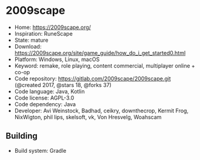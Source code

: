 # 2009scape

- Home: https://2009scape.org/
- Inspiration: RuneScape
- State: mature
- Download: https://2009scape.org/site/game_guide/how_do_i_get_started0.html
- Platform: Windows, Linux, macOS
- Keyword: remake, role playing, content commercial, multiplayer online + co-op
- Code repository: https://gitlab.com/2009scape/2009scape.git (@created 2017, @stars 18, @forks 37)
- Code language: Java, Kotlin
- Code license: AGPL-3.0
- Code dependency: Java
- Developer: Avi Weinstock, Badhad, ceikry, downthecrop, Kermit Frog, NixWigton, phil lips, skelsoft, vk, Von Hresvelg, Woahscam

## Building

- Build system: Gradle
